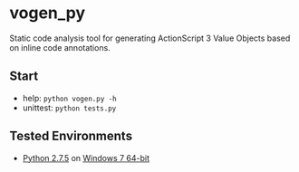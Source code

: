 vogen_py
============

Static code analysis tool for generating
ActionScript 3 Value Objects based on inline code annotations.

Start
------------
- help: `python vogen.py -h`
- unittest: `python tests.py`

Tested Environments
------------
- [Python 2.7.5](http://www.python.org/download/releases/2.7.5/)
on [Windows 7 64-bit](http://www.python.org/ftp/python/2.7.5/python-2.7.5.amd64.msi)
